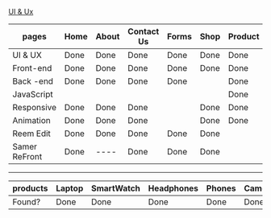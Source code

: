 [ UI & Ux ](https://www.figma.com/design/a67UQHjQ9paWjeCbw3KxGI/my-e-commerce?node-id=0-1&node-type=canvas&t=OGxMJVdHbt12qqxk-0)

|    pages      |  Home       |  About       |      Contact Us   |  Forms       |  Shop       | Product     |       Cart       |    Chect Out     |  UserDash        | AdminDash  |
| ------------- | ----------- | ------------ | ----------------- | ------------ | ----------- | ----------- | ---------------- | ---------------  | ---------------- | ---------- |
| UI & UX       |    Done     |    Done      |    Done           |     Done     |   Done      |    Done     |       Done       |      Done        |     Done         |    ----    |
| Front-end     |    Done     |    Done      |    Done           |     Done     |   Done      |    Done     |       Done       |      Done        |     Done         |            |
| Back -end     |    Done     |    Done      |    Done           |     Done     |             |    Done     |                  |      Done        |                  |            |
| JavaScript    |             |              |                   |              |             |    Done     |                  |                  |                  |            |
| Responsive    |    Done     |    Done      |    Done           |              |   Done      |    Done     |       Done       |      Done        |                  |            |
| Animation     |    Done     |    Done      |    Done           |              |   Done      |    Done     |       Done       |      Done        |                  |    ----    |
| Reem Edit     |    Done     |    Done      |    Done           |     Done     |   Done      |             |                  |                  |     Done         |            |
| Samer ReFront |    Done     |    ----      |    Done           |     Done     |   Done      |             |                  |                  |     -----        |            |

-----------------------------------------------------------------------------------------------------------------------------------------------------

|     products       |  Laptop  |  SmartWatch  |  Headphones  |  Phones  |  Camera  | AirPods  |  PCs  |  KeyBoard  |  JoyStick  |  PSs  |  Speakers  |
| ------------------ | -------- | ------------ | ------------ | -------- | -------- | -------- | ----- | ---------  |----------  |------ |----------  |
|     Found?         |    Done  |     Done     |    Done      |   Done   |   Done   |  Done    |  Done |    Done    |  Done      | Done  |  Done      |


